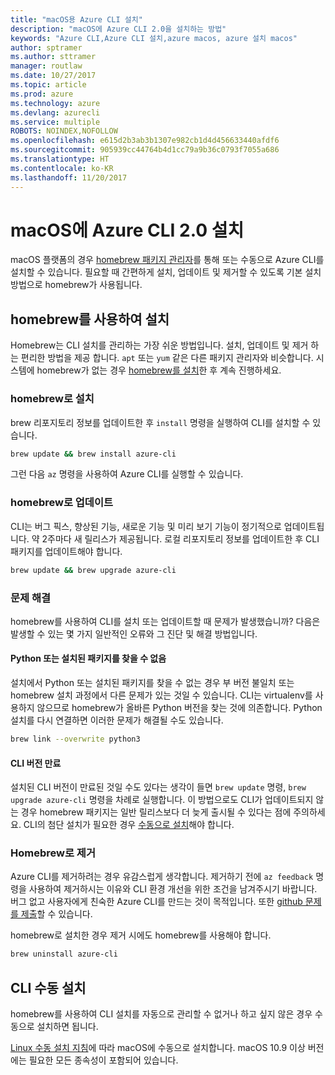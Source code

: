 ```yaml
---
title: "macOS용 Azure CLI 설치"
description: "macOS에 Azure CLI 2.0을 설치하는 방법"
keywords: "Azure CLI,Azure CLI 설치,azure macos, azure 설치 macos"
author: sptramer
ms.author: sttramer
manager: routlaw
ms.date: 10/27/2017
ms.topic: article
ms.prod: azure
ms.technology: azure
ms.devlang: azurecli
ms.service: multiple
ROBOTS: NOINDEX,NOFOLLOW
ms.openlocfilehash: e615d2b3ab3b1307e982cb1d4d456633440afdf6
ms.sourcegitcommit: 905939cc44764b4d1cc79a9b36c0793f7055a686
ms.translationtype: HT
ms.contentlocale: ko-KR
ms.lasthandoff: 11/20/2017
---
```

# <a name="install-azure-cli-20-on-macos"></a>macOS에 Azure CLI 2.0 설치

macOS 플랫폼의 경우 [homebrew 패키지 관리자](http://brew.sh)를 통해 또는 수동으로 Azure CLI를 설치할 수 있습니다. 필요할 때 간편하게 설치, 업데이트 및 제거할 수 있도록 기본 설치 방법으로 homebrew가 사용됩니다.

## <a name="use-homebrew-to-install"></a>homebrew를 사용하여 설치

Homebrew는 CLI 설치를 관리하는 가장 쉬운 방법입니다. 설치, 업데이트 및 제거 하는 편리한 방법을 제공 합니다. `apt` 또는 `yum` 같은 다른 패키지 관리자와 비슷합니다.
시스템에 homebrew가 없는 경우 [homebrew를 설치](https://docs.brew.sh/Installation.html)한 후 계속 진행하세요.

### <a name="install-with-homebrew"></a>homebrew로 설치

brew 리포지토리 정보를 업데이트한 후 `install` 명령을 실행하여 CLI를 설치할 수 있습니다.

```bash
brew update && brew install azure-cli
```

그런 다음 `az` 명령을 사용하여 Azure CLI를 실행할 수 있습니다.

### <a name="update-with-homebrew"></a>homebrew로 업데이트

CLI는 버그 픽스, 향상된 기능, 새로운 기능 및 미리 보기 기능이 정기적으로 업데이트됩니다. 약 2주마다 새 릴리스가 제공됩니다. 로컬 리포지토리 정보를 업데이트한 후 CLI 패키지를 업데이트해야 합니다.

```bash
brew update && brew upgrade azure-cli
```

### <a name="troubleshooting"></a>문제 해결

homebrew를 사용하여 CLI를 설치 또는 업데이트할 때 문제가 발생했습니까? 다음은 발생할 수 있는 몇 가지 일반적인 오류와 그 진단 및 해결 방법입니다.

#### <a name="unable-to-find-python-or-installed-packages"></a>Python 또는 설치된 패키지를 찾을 수 없음

설치에서 Python 또는 설치된 패키지를 찾을 수 없는 경우 부 버전 불일치 또는 homebrew 설치 과정에서 다른 문제가 있는 것일 수 있습니다. CLI는 virtualenv를 사용하지 않으므로 homebrew가 올바른 Python 버전을 찾는 것에 의존합니다. Python 설치를 다시 연결하면 이러한 문제가 해결될 수도 있습니다.

```bash
brew link --overwrite python3
```

#### <a name="the-cli-version-is-out-of-date"></a>CLI 버전 만료

설치된 CLI 버전이 만료된 것일 수도 있다는 생각이 들면 `brew update` 명령, `brew upgrade azure-cli` 명령을 차례로 실행합니다. 이 방법으로도 CLI가 업데이트되지 않는 경우 homebrew 패키지는 일반 릴리스보다 더 늦게 출시될 수 있다는 점에 주의하세요. CLI의 첨단 설치가 필요한 경우 [수동으로 설치](#manage-the-cli-manually)해야 합니다.

### <a name="uninstall-with-homebrew"></a>Homebrew로 제거

Azure CLI를 제거하려는 경우 유감스럽게 생각합니다. 제거하기 전에 `az feedback` 명령을 사용하여 제거하시는 이유와 CLI 환경 개선을 위한 조건을 남겨주시기 바랍니다. 버그 없고 사용자에게 친숙한 Azure CLI를 만드는 것이 목적입니다. 또한 [github 문제를 제출](https://github.com/Azure/azure-cli/issues)할 수 있습니다.

homebrew로 설치한 경우 제거 시에도 homebrew를 사용해야 합니다.

```bash
brew uninstall azure-cli
```

## <a name="install-the-cli-manually"></a>CLI 수동 설치

homebrew를 사용하여 CLI 설치를 자동으로 관리할 수 없거나 하고 싶지 않은 경우 수동으로 설치하면 됩니다.

[Linux 수동 설치 지침](install-azure-cli-linux.md)에 따라 macOS에 수동으로 설치합니다. macOS 10.9 이상 버전에는 필요한 모든 종속성이 포함되어 있습니다.
